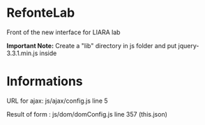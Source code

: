 # RefonteLab
Front of the new interface for LIARA lab

**Important Note:**
Create a "lib" directory in js folder and put jquery-3.3.1.min.js inside

# Informations
URL for ajax: js/ajax/config.js line 5

Result of form : js/dom/domConfig.js line 357 (this.json)
